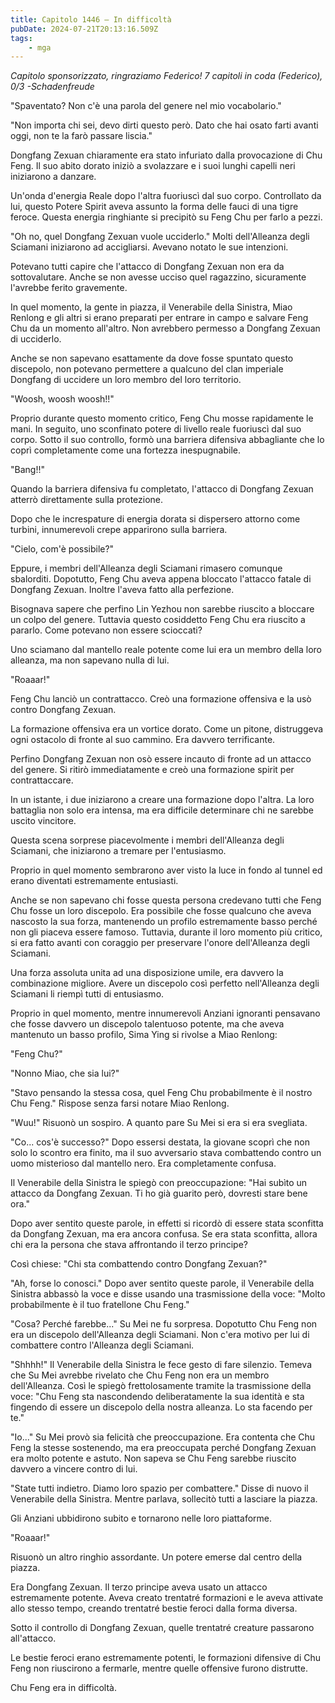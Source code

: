 ```yaml
---
title: Capitolo 1446 – In difficoltà
pubDate: 2024-07-21T20:13:16.509Z
tags:
    - mga
---
```



<em>Capitolo sponsorizzato, ringraziamo Federico!
7 capitoli in coda (Federico), 0/3
-Schadenfreude</em>


"Spaventato? Non c'è una parola del genere nel mio vocabolario."


"Non importa chi sei, devo dirti questo però. Dato che hai osato farti avanti oggi, non te la farò passare liscia."


Dongfang Zexuan chiaramente era stato infuriato dalla provocazione di Chu Feng. Il suo abito dorato iniziò a svolazzare e i suoi lunghi capelli neri iniziarono a danzare.


Un'onda d'energia Reale dopo l'altra fuoriuscì dal suo corpo. Controllato da lui, questo Potere Spirit aveva assunto la forma delle fauci di una tigre feroce. Questa energia ringhiante si precipitò su Feng Chu per farlo a pezzi.


"Oh no, quel Dongfang Zexuan vuole ucciderlo." Molti dell'Alleanza degli Sciamani iniziarono ad accigliarsi. Avevano notato le sue intenzioni.


Potevano tutti capire che l'attacco di Dongfang Zexuan non era da sottovalutare. Anche se non avesse ucciso quel ragazzino, sicuramente l'avrebbe ferito gravemente.


In quel momento, la gente in piazza, il Venerabile della Sinistra, Miao Renlong e gli altri si erano preparati per entrare in campo e salvare Feng Chu da un momento all'altro. Non avrebbero permesso a Dongfang Zexuan di ucciderlo.


Anche se non sapevano esattamente da dove fosse spuntato questo discepolo, non potevano permettere a qualcuno del clan imperiale Dongfang di uccidere un loro membro del loro territorio.


"Woosh, woosh woosh!!"


Proprio durante questo momento critico, Feng Chu mosse rapidamente le mani. In seguito, uno sconfinato potere di livello reale fuoriuscì dal suo corpo. Sotto il suo controllo, formò una barriera difensiva abbagliante che lo coprì completamente come una fortezza inespugnabile.


"Bang!!"


Quando la barriera difensiva fu completato, l'attacco di Dongfang Zexuan atterrò direttamente sulla protezione.


Dopo che le increspature di energia dorata si dispersero attorno come turbini, innumerevoli crepe apparirono sulla barriera.


"Cielo, com'è possibile?"


Eppure, i membri dell'Alleanza degli Sciamani rimasero comunque sbalorditi. Dopotutto, Feng Chu aveva appena bloccato l'attacco fatale di Dongfang Zexuan. Inoltre l'aveva fatto alla perfezione.


Bisognava sapere che perfino Lin Yezhou non sarebbe riuscito a bloccare un colpo del genere. Tuttavia questo cosiddetto Feng Chu era riuscito a pararlo. Come potevano non essere scioccati?


Uno sciamano dal mantello reale potente come lui era un membro della loro alleanza, ma non sapevano nulla di lui.


"Roaaar!"


Feng Chu lanciò un contrattacco. Creò una formazione offensiva e la usò contro Dongfang Zexuan.


La formazione offensiva era un vortice dorato. Come un pitone, distruggeva ogni ostacolo di fronte al suo cammino. Era davvero terrificante.


Perfino Dongfang Zexuan non osò essere incauto di fronte ad un attacco del genere. Si ritirò immediatamente e creò una formazione spirit per contrattaccare.


In un istante, i due iniziarono a creare una formazione dopo l'altra. La loro battaglia non solo era intensa, ma era difficile determinare chi ne sarebbe uscito vincitore.


Questa scena sorprese piacevolmente i membri dell'Alleanza degli Sciamani, che iniziarono a tremare per l'entusiasmo.


Proprio in quel momento sembrarono aver visto la luce in fondo al tunnel ed erano diventati estremamente entusiasti.


Anche se non sapevano chi fosse questa persona credevano tutti che Feng Chu fosse un loro discepolo. Era possibile che fosse qualcuno che aveva nascosto la sua forza, mantenendo un profilo estremamente basso perché non gli piaceva essere famoso. Tuttavia, durante il loro momento più critico, si era fatto avanti con coraggio per preservare l'onore dell'Alleanza degli Sciamani.


Una forza assoluta unita ad una disposizione umile, era davvero la combinazione migliore. Avere un discepolo così perfetto nell'Alleanza degli Sciamani li riempì tutti di entusiasmo.


Proprio in quel momento, mentre innumerevoli Anziani ignoranti pensavano che fosse davvero un discepolo talentuoso potente, ma che aveva mantenuto un basso profilo, Sima Ying si rivolse a Miao Renlong:


"Feng Chu?"


"Nonno Miao, che sia lui?"


"Stavo pensando la stessa cosa, quel Feng Chu probabilmente è il nostro Chu Feng." Rispose senza farsi notare Miao Renlong.


"Wuu!" Risuonò un sospiro. A quanto pare Su Mei si era si era svegliata.


"Co... cos'è successo?" Dopo essersi destata, la giovane scoprì che non solo lo scontro era finito, ma il suo avversario stava combattendo contro un uomo misterioso dal mantello nero. Era completamente confusa.


Il Venerabile della Sinistra le spiegò con preoccupazione: "Hai subìto un attacco da Dongfang Zexuan. Ti ho già guarito però, dovresti stare bene ora."


Dopo aver sentito queste parole, in effetti si ricordò di essere stata sconfitta da Dongfang Zexuan, ma era ancora confusa. Se era stata sconfitta, allora chi era la persona che stava affrontando il terzo principe?


Così chiese: "Chi sta combattendo contro Dongfang Zexuan?"


"Ah, forse lo conosci." Dopo aver sentito queste parole, il Venerabile della Sinistra abbassò la voce e disse usando una trasmissione della voce: "Molto probabilmente è il tuo fratellone Chu Feng."


"Cosa? Perché farebbe..." Su Mei ne fu sorpresa. Dopotutto Chu Feng non era un discepolo dell'Alleanza degli Sciamani. Non c'era motivo per lui di combattere contro l'Alleanza degli Sciamani.


"Shhhh!" Il Venerabile della Sinistra le fece gesto di fare silenzio. Temeva che Su Mei avrebbe rivelato che Chu Feng non era un membro dell'Alleanza. Così le spiegò frettolosamente tramite la trasmissione della voce: "Chu Feng sta nascondendo deliberatamente la sua identità e sta fingendo di essere un discepolo della nostra alleanza. Lo sta facendo per te."


"Io..." Su Mei provò sia felicità che preoccupazione. Era contenta che Chu Feng la stesse sostenendo, ma era preoccupata perché Dongfang Zexuan era molto potente e astuto. Non sapeva se Chu Feng sarebbe riuscito davvero a vincere contro di lui.


"State tutti indietro. Diamo loro spazio per combattere." Disse di nuovo il Venerabile della Sinistra. Mentre parlava, sollecitò tutti a lasciare la piazza.


Gli Anziani ubbidirono subito e tornarono nelle loro piattaforme.


"Roaaar!"


Risuonò un altro ringhio assordante. Un potere emerse dal centro della piazza.


Era Dongfang Zexuan. Il terzo principe aveva usato un attacco estremamente potente. Aveva creato trentatré formazioni e le aveva attivate allo stesso tempo, creando trentatré bestie feroci dalla forma diversa.


Sotto il controllo di Dongfang Zexuan, quelle trentatré creature passarono all'attacco.


Le bestie feroci erano estremamente potenti, le formazioni difensive di Chu Feng non riuscirono a fermarle, mentre quelle offensive furono distrutte.


Chu Feng era in difficoltà.
                                


                                                        



